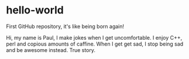 # hello-world
First GitHub repository, it's like being born again!

Hi, my name is Paul, I make jokes when I get uncomfortable.
I enjoy C++, perl and copious amounts of caffine.
When I get get sad, I stop being sad and be awesome instead. True story.
